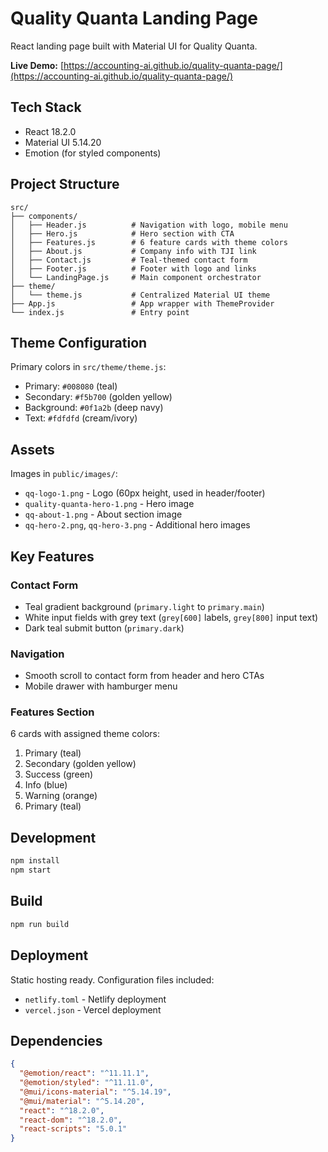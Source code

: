 # Quality Quanta Landing Page

React landing page built with Material UI for Quality Quanta.

**Live Demo:** [https://accounting-ai.github.io/quality-quanta-page/](https://accounting-ai.github.io/quality-quanta-page/)

## Tech Stack

- React 18.2.0
- Material UI 5.14.20
- Emotion (for styled components)

## Project Structure

```
src/
├── components/
│   ├── Header.js          # Navigation with logo, mobile menu
│   ├── Hero.js            # Hero section with CTA
│   ├── Features.js        # 6 feature cards with theme colors
│   ├── About.js           # Company info with TJI link
│   ├── Contact.js         # Teal-themed contact form
│   ├── Footer.js          # Footer with logo and links
│   └── LandingPage.js     # Main component orchestrator
├── theme/
│   └── theme.js           # Centralized Material UI theme
├── App.js                 # App wrapper with ThemeProvider
└── index.js               # Entry point
```

## Theme Configuration

Primary colors in `src/theme/theme.js`:
- Primary: `#008080` (teal)
- Secondary: `#f5b700` (golden yellow)
- Background: `#0f1a2b` (deep navy)
- Text: `#fdfdfd` (cream/ivory)

## Assets

Images in `public/images/`:
- `qq-logo-1.png` - Logo (60px height, used in header/footer)
- `quality-quanta-hero-1.png` - Hero image
- `qq-about-1.png` - About section image
- `qq-hero-2.png`, `qq-hero-3.png` - Additional hero images

## Key Features

### Contact Form
- Teal gradient background (`primary.light` to `primary.main`)
- White input fields with grey text (`grey[600]` labels, `grey[800]` input text)
- Dark teal submit button (`primary.dark`)

### Navigation
- Smooth scroll to contact form from header and hero CTAs
- Mobile drawer with hamburger menu

### Features Section
6 cards with assigned theme colors:
1. Primary (teal)
2. Secondary (golden yellow)  
3. Success (green)
4. Info (blue)
5. Warning (orange)
6. Primary (teal)

## Development

```bash
npm install
npm start
```

## Build

```bash
npm run build
```

## Deployment

Static hosting ready. Configuration files included:
- `netlify.toml` - Netlify deployment
- `vercel.json` - Vercel deployment

## Dependencies

```json
{
  "@emotion/react": "^11.11.1",
  "@emotion/styled": "^11.11.0", 
  "@mui/icons-material": "^5.14.19",
  "@mui/material": "^5.14.20",
  "react": "^18.2.0",
  "react-dom": "^18.2.0",
  "react-scripts": "5.0.1"
}
```
